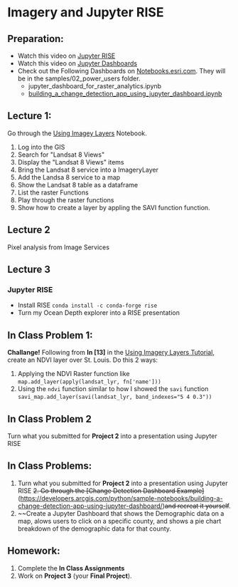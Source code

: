 # Imagery and Jupyter RISE

## Preparation:
- Watch this video on [Jupyter RISE](https://www.youtube.com/watch?v=Gx2TnIdt0hw)
- Watch this video on [Jupyter Dashboards](https://www.youtube.com/watch?v=8Jktm-Imt-I)
- Check out the Following Dashboards on [Notebooks.esri.com](http://notebooks.esri.com). They will be in the samples/02_power_users folder.
  - jupyter_dashboard_for_raster_analytics.ipynb
  - [building_a_change_detection_app_using_jupyter_dashboard.ipynb](https://developers.arcgis.com/python/sample-notebooks/building-a-change-detection-app-using-jupyter-dashboard/)

## Lecture 1:
Go through the [Using Imagey Layers](https://developers.arcgis.com/python/guide/using-imagery-layers/) Notebook.
1. Log into the GIS
2. Search for "Landsat 8 Views"
3. Display the "Landsat 8 Views" items
4. Bring the Landsat 8 service into a ImageryLayer
5. Add the Landsa 8 service to a map
6. Show the Landsat 8 table as a dataframe
7. List the raster Functions
8. Play through the raster functions
9. Show how to create a layer by appling the SAVI function function.

## Lecture 2
Pixel analysis from Image Services

## Lecture 3
### Jupyter RISE
- Install RISE
```conda install -c conda-forge rise```
- Turn my Ocean Depth explorer into a RISE presentation
 
## In Class Problem 1:
**Challange!** Following from **In [13]** in the [Using Imagery Layers Tutorial](https://developers.arcgis.com/python/guide/using-imagery-layers/), create an NDVI layer over St. Louis. Do this 2 ways:
1. Applying the NDVI Raster function like ```map.add_layer(apply(landsat_lyr, fn['name']))```
2. Using the ```ndvi``` function similar to how I showed the ```savi``` function ```savi_map.add_layer(savi(landsat_lyr, band_indexes="5 4 0.3"))```

## In Class Problem 2
Turn what you submitted for **Project 2** into a presentation using Jupyter RISE


## In Class Problems:
1. Turn what you submitted for **Project 2** into a presentation using Jupyter RISE
~~2. Go through the [Change Detection Dashboard Example]~~(https://developers.arcgis.com/python/sample-notebooks/building-a-change-detection-app-using-jupyter-dashboard/)~~and recreat it yourself~~. 
3. ~~Create a Jupyter Dashboard that shows the Demographic data on a map, alows users to click on a specific county, and shows a pie chart breakdown of the demographic data for that county.

## Homework:
1. Complete the **In Class Assignments**
2. Work on **Project 3** (your **Final Project**).

